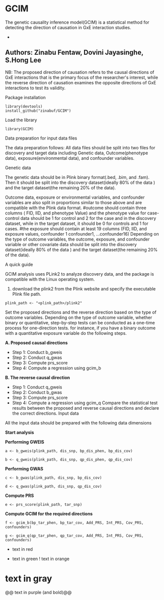 # GCIM
The genetic causality inference model(GCIM) is a statistical method for detecting the direction of causation in GxE interaction studies. 

- 
 Authors: Zinabu Fentaw, Dovini Jayasinghe, S.Hong Lee
-

NB: The proposed direction of causation refers to the causal directions of GxE interactions that is the primary focus of the researcher's interest, while the reverse direction of causation examines the opposite directions of GxE interactions to test its validity.
   
Package installation

~~~
library(devtools)
install_github("zinabuf/GCIM")
~~~

Load the library

~~~
library(GCIM)
~~~

Data preparation for input data files

The data preparation follows: All data files should be split into two files for discovery and target data including Genetic data, Outcome(phenotype data), exposure(environmental data), and confounder variables. 

Genetic data 

The genetic data should be in Plink binary format(.bed, .bim, and .fam). Then it should be split into the discovery dataset(ideally 80% of the data ) and the target dataset(the remaining 20% of the data). 

Outcome data, exposure or environmental variables, and confounder variables are also split in proportions similar to those above and are compatible with the Plink data format. 
    #outcome should contain three columns ( FID, IID, and phenotype Value) and the phenotype value for case-control data should be 1 for control and 2 for the case and in the discovery dataset, while in the target dataset, it should be 0 for controls and 1 for cases.
    #the exposure should contain at least 19 columns (FID, IID, and exposure values, confounder 1 confounder1, ...confounder16)
Depending on the type of outcome variables, the outcome, exposure, and confounder variable or other covariate data should be split into the discovery dataset(ideally 80% of the data ) and the target dataset(the remaining 20% of the data). 


A quick guide

GCIM analysis uses PLink2 to analyze discovery data, and the package is compatible with the Linux operating system. 
1. download the plink2 from the Plink website and specify the executable Plink file path.
   
~~~
plink_path <- "<plink_path>/plink2"
~~~

Set the proposed directions and the reverse direction based on the type of outcome variables. Depending on the type of outcome variable, whether binary or quantitative, step-by-step tests can be conducted as a one-time process for one-direction tests.
for instance, if you have a binary outcome with a quantitative exposure variable do the following steps.

**A. Proposed causal directions**

- Step 1: Conduct b_gweis
- Step 2: Conduct q_gwas
- Step 3: Compute prs_score
- Step 4: Compute a regression using gcim_b
  
**B. The reverse causal direction**

- Step 1: Conduct q_gweis
- Step 2: Conduct b_gwas
- Step 3: Compute prs_score
- Step 4: Compute a regression using gcim_q
Compare the statistical test results between the proposed and reverse causal directions and declare the correct directions.
Input data

All the input data should be prepared with the following data dimensions

**Start analysis**

**Performing GWEIS**

   ~~~
  a <- b_gweis(plink_path, dis_snp, bp_dis_phen, bp_dis_cov)
   ~~~

   ~~~
 b <- q_gweis(plink_path, dis_snp, qp_dis_phen, qp_dis_cov)
   ~~~

**Performing GWAS**

   ~~~
 c <- b_gwas(plink_path, dis_snp, bp_dis_cov)
   ~~~

   ~~~
 d <- q_gwas(plink_path, dis_snp, qp_dis_cov)
   ~~~

**Compute PRS**

   ~~~
 e <- prs_score(plink_path, tar_snp)
   ~~~

**Compute GCIM for the required directions**

   ~~~
f <- gcim_b(bp_tar_phen, bp_tar_cov, Add_PRS, Int_PRS, Cov_PRS, confounders)
   ~~~

   ~~~
g <- gcim_q(qp_tar_phen, qp_tar_cov, Add_PRS, Int_PRS, Cov_PRS, confounders)
   ~~~

- text in red
+ text in green
! text in orange
# text in gray
@@ text in purple (and bold)@@

